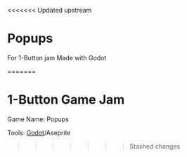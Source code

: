 <<<<<<< Updated upstream
# Popups
 For 1-Button jam
 Made with Godot

=======
# 1-Button Game Jam

Game Name: Popups

Tools: [Godot](https://godotengine.org/en)/Aseprite
>>>>>>> Stashed changes
